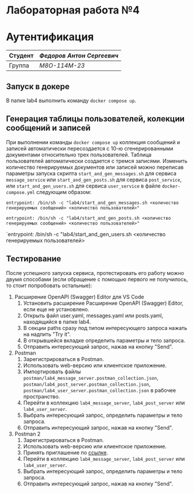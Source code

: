 # Лабораторная работа №4
# Аутентификация

| Студент | *Федоров Антон Сергеевич* |
|------|------|
| Группа  | *М8О-114М-23* |

## Запуск в докере
В папке lab4 выполнить команду `docker compose up`.

## Генерация таблицы пользователей, колекции сообщений и записей 
При выполнении команды `docker compose up` коллекция сообщений и записей автоматически пересоздается с 10-ю сгенерированными документами относительно трех пользователей. Таблица пользователей автоматически создается с тремся записями. Изменить количество генерируемых документов или записей можно переписав параметры запуска скрипта `start_and_gen_messages.sh` для сервиса `message_service` или `start_and_gen_posts.sh` для сервиса `post_service`, или `start_and_gen_users.sh` для сервиса `user_service` в файле `docker-compose.yml` следующим образом: 

`entrypoint: /bin/sh -c "lab4/start_and_gen_messages.sh <количество генерируемых сообщений> <количество пользователей>"`

`entrypoint: /bin/sh -c "lab4/start_and_gen_posts.sh <количество генерируемых сообщений> <количество пользователей>"`

`entrypoint: /bin/sh -c "lab4/start_and_gen_users.sh <количество генерируемых пользователей>

## Тестирование
После успешного запуска сервиса, протестировать его работу можно двумя способами (если обращение с помощью первого не получилось, то стоит попробовать остальные):
1. Расширение OpenAPI (Swagger) Editor для VS Code
    1. Установить расширение Расширение OpenAPI (Swagger) Editor, если еще не установлено.
    2. Открыть файл user.yaml, messages.yaml или posts.yaml, находящийся в папке lab4.
    3. В секции paths сразу под типом интересующего запроса нажать на надпить "Try it". 
    4. В открывшейся вкладке определить параметры и тело запроса.
    5. Отправить интересующий запрос, нажав на кнопку "Send".  
2. Postman
    1. Зарегистрироваться в Postman.
    2. Использовать web-версию или клиентское приложение.
    3. Импортировать файлы `postman/lab4_message_server.postman_collection.json`, `postman/lab4_post_server.postman_collection.json`, `postman/lab4_user_server.postman_collection.json` в рабочее пространство.
    4. Перейти в коллекцию `lab4_message_server`, `lab4_post_server` или `lab4_user_server`.
    5. Выбрать интересующий запрос, определить параметры и тело запроса.
    6. Отправить интересующий запрос, нажав на кнопку "Send".  
3. Postman 2
    1. Зарегистрироваться в Postman.
    2. Использовать web-версию или клиентское приложение.
    3. Принять приглашение по [ссылке](https://app.getpostman.com/join-team?invite_code=83fe1c7315ea1aac8267a931ffff6ba2&target_code=da3cd756ef30976345e4be6574f343a1).
    4. Перейти в коллекцию `lab4_message_server`, `lab4_post_server` или `lab4_user_server`.
    5. Выбрать интересующий запрос, определить параметры и тело запроса.
    6. Отправить интересующий запрос, нажав на кнопку "Send".  